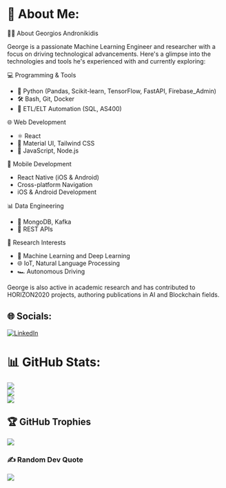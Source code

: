 # 💫 About Me:
🧑‍💻 About Georgios Andronikidis

George is a passionate Machine Learning Engineer and researcher with a focus on driving technological advancements. Here's a glimpse into the technologies and tools he's experienced with and currently exploring: 

💻 Programming & Tools
* 🐍 Python (Pandas, Scikit-learn, TensorFlow, FastAPI, Firebase_Admin)
* 🛠️ Bash, Git, Docker
* 🔄 ETL/ELT Automation (SQL, AS400)

🌐 Web Development
* ⚛️ React
* 🌟 Material UI, Tailwind CSS
* 📜 JavaScript, Node.js

📱 Mobile Development
* React Native (iOS & Android)
* Cross-platform Navigation
* iOS & Android Development

📊 Data Engineering
* 🔗 MongoDB, Kafka
* 🚀 REST APIs

🚗 Research Interests
* 🤖 Machine Learning and Deep Learning
* 🌐 IoT, Natural Language Processing
* 🏎️ Autonomous Driving

George is also active in academic research and has contributed to HORIZON2020 projects, authoring publications in AI and Blockchain fields.


## 🌐 Socials:
[![LinkedIn](https://img.shields.io/badge/LinkedIn-%230077B5.svg?logo=linkedin&logoColor=white)](https://linkedin.com/in/george-andronikidis) 
# 📊 GitHub Stats:
![](https://github-readme-stats.vercel.app/api?username=georgeandr&theme=dark&hide_border=false&include_all_commits=true&count_private=true)<br/>
![](https://github-readme-streak-stats.herokuapp.com/?user=georgeandr&theme=dark&hide_border=false)<br/>
![](https://github-readme-stats.vercel.app/api/top-langs/?username=georgeandr&theme=dark&hide_border=false&include_all_commits=true&count_private=true&layout=compact)

## 🏆 GitHub Trophies
![](https://github-profile-trophy.vercel.app/?username=georgeandr&theme=radical&no-frame=false&no-bg=true&margin-w=4)

### ✍️ Random Dev Quote
![](https://quotes-github-readme.vercel.app/api?type=horizontal&theme=gruvbox)
